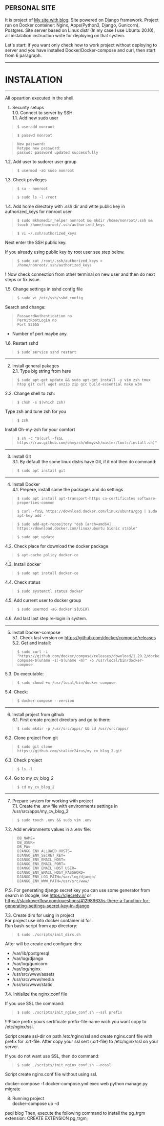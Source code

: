 PERSONAL SITE
---
It is project of [My site with blog](https://iakovenko.tech).
Site powered on Django framework. Project run on Docker conteiner: Nginx, Apps(Python3,
 Django, Gunicorn), Postgres. Site server based on Linux distr (In my case I use Ubuntu 20.10), all instalation instruction write for deploying on that system.


Let's start:
If you want only check how to work project without deploying to server and you have installed Docker/Docker-compose and curl, then start from 6 paragraph. 

------------

# INSTALATION

------------

All opeartion executed in the shell. 

1. Security setups  
1.0. Connect to server by SSH.  
1.1. Add new sudo user   

>```console   
> $ useradd nonroot   
>```   

>```console   
> $ passwd nonroot   
>```   
   
>```console   
> New password:  
> Retype new password:  
> passwd: password updated successfully  
>```   
    
1.2. Add user to sudorer user group   

>```console   
> $ usermod -aG sudo nonroot    
>```   
    
1.3. Check privileges    

>```console   
> $ su - nonroot    
>```   
   
>```console    
> $ sudo ls -l /root  
>```    


1.4. Add home directory with .ssh dir and wtite public key in authorized_keys for nonroot user   
   
>```console   
> $ sudo mkhomedir_helper nonroot && mkdir /home/nonroot/.ssh && touch /home/nonroot/.ssh/authorized_keys  
>```   
   
>```console
> $ vi ~/.ssh/authorized_keys
>```
Next enter the SSH public key. 

If you already using public key by root user see step below.

>```console
> $ sudo cat /root/.ssh/authorized_keys > /home/nonroot/.ssh/authorized_keys
>```

! Now check connection from other terminal on new user and then do next steps or fix issue.

1.5. Change settings in sshd config file  
>```console
> $ sudo vi /etc/ssh/sshd_config  
>```

Search and change:  
>```console
> PasswordAuthentication no  
> PermitRootLogin no  
> Port 55555  
>```
  
* Number of port maybe any.  

1.6. Restart sshd  
>```console
> $ sudo service sshd restart  
>```

------------

2. Install general pakages   
2.1. Type big string from here   
>```console
> $ sudo apt-get update && sudo apt-get install -y vim zsh tmux htop git curl wget unzip zip gcc build-essential make w3m
>```

2.2. Change shell to zsh:   
>```console
> $ chsh -s $(which zsh)  
>```

Type zsh and tune zsh for you     
>```console
> $ zsh
>```

Install Oh-my-zsh for your comfort   
>```console
> $ sh -c "$(curl -fsSL https://raw.github.com/ohmyzsh/ohmyzsh/master/tools/install.sh)"
>```

------------

3. Install Git   
3.1. By default the some linux distrs have Git, if it  not then do command:  
>```console
> $ sudo apt install git
>```

------------ 

4. Install Docker  
4.1. Prepere, install some the packages and do settings   
>```console
> $ sudo apt install apt-transport-https ca-certificates software-properties-common  
>```

>```console
> $ curl -fsSL https://download.docker.com/linux/ubuntu/gpg | sudo apt-key add -  
>```

>```console
> $ sudo add-apt-repository "deb [arch=amd64] https://download.docker.com/linux/ubuntu bionic stable"  
>```

>```console
> $ sudo apt update  
>```

4.2. Check place for download the docker package   
>```console
> $ apt-cache policy docker-ce
>```

4.3. Install docker   
>```console
> $ sudo apt install docker-ce
>```

4.4. Check status   
>```console
> $ sudo systemctl status docker
>```

4.5. Add current user to docker group   
>```console
> $ sudo usermod -aG docker ${USER}
>```

4.6. And last last step re-login in system.

------------

5. Install Docker-compose   
5.1. Check last version on https://github.com/docker/compose/releases   
5.2. Get and install:   
>```console
> $ sudo curl -L "https://github.com/docker/compose/releases/download/1.29.2/docker-compose-$(uname -s)-$(uname -m)" -o /usr/local/bin/docker-compose
>```

5.3. Do executable:   
>```console
> $ sudo chmod +x /usr/local/bin/docker-compose
>```   

5.4. Check:   
>```console
> $ docker-compose --version
>```

-----------

6. Install project from github   
6.1. First create project directory and go to there:   
>```console
> $ sudo mkdir -p /usr/src/apps/ && cd /usr/src/apps/
>```

6.2. Clone project from git   
>```console
> $ sudo git clone https://github.com/stalker24rus/my_cv_blog_2.git
>```

6.3. Check project   
>```console
> $ ls -l
>```

6.4. Go to my_cv_blog_2   
>```console
> $ cd my_cv_blog_2
>```

------------

7. Prepare system for working with project   
7.1. Create the .env file with environments settings in /usr/src/apps/my_cv_blog_2  
>```console
> $ sudo touch .env && sudo vim .env   
>```

7.2. Add environments values in a .env file:    
>```console
> DB_NAME=  
> DB_USER=  
> DB_PW=    
> DJANGO_ENV_ALLOWED_HOSTS=   
> DJANGO_ENV_SECRET_KEY=   
> DJANGO_ENV_EMAIL_HOST=   
> DJANGO_ENV_EMAIL_PORT=   
> DJANGO_ENV_EMAIL_HOST_USER=    
> DJANGO_ENV_EMAIL_HOST_PASSWORD=   
> DJANGO_ENV_LOG_PATH=/var/log/django/
> DJANGO_ENV_WWW_PATH=/usr/src/www/
>```

P.S. For generating django secret key you can use some generator from search in Google, 
like https://djecrety.ir/ or 
https://stackoverflow.com/questions/41298963/is-there-a-function-for-generating-settings-secret-key-in-django

7.3. Create dirs for using in project   
For  project use into docker container id for :    
Run bash-script from app directory:   
>```console
> $ sudo ./scripts/init_dirs.sh   
>```

After will be create and configure dirs:    
- /var/lib/postgresql   
- /var/log/django   
- /var/log/gunicorn   
- /var/log/nginx   
- /usr/src/www/assets   
- /usr/src/www/media    
- /usr/src/www/static     


7.4. Initialize the nginx.conf file   

If you use SSL the command:   
>```console
> $ sudo ./scripts/init_nginx_conf.sh --ssl prefix
>```

!!!Place prefix yours sertificate prefix-file name wich you want copy to /etc/nginx/ssl.

Script create ssl-dir on path /etc/nginx/ssl and create nginx.conf file with prefix for .crt-file.
After copy your ssl sert (.crt-file) to /etc/nginx/ssl on your server.

If you do not want use SSL, then do command:
>```console
> $ sudo ./scripts/init_nginx_conf.sh --nossl
>```
Script create nginx.conf file without using ssl.


docker-compose -f docker-compose.yml exec web python manage.py migrate
 

8. Running project   
docker-compose up -d

psql blog
Then, execute the following command to install the pg_trgm extension: CREATE EXTENSION pg_trgm;


